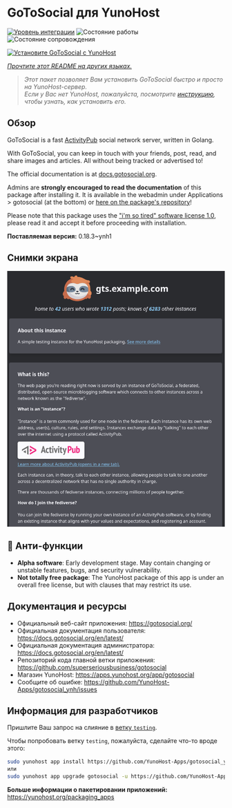 <!--
Важно: этот README был автоматически сгенерирован <https://github.com/YunoHost/apps/tree/master/tools/readme_generator>
Он НЕ ДОЛЖЕН редактироваться вручную.
-->

# GoToSocial для YunoHost

[![Уровень интеграции](https://apps.yunohost.org/badge/integration/gotosocial)](https://ci-apps.yunohost.org/ci/apps/gotosocial/)
![Состояние работы](https://apps.yunohost.org/badge/state/gotosocial)
![Состояние сопровождения](https://apps.yunohost.org/badge/maintained/gotosocial)

[![Установите GoToSocial с YunoHost](https://install-app.yunohost.org/install-with-yunohost.svg)](https://install-app.yunohost.org/?app=gotosocial)

*[Прочтите этот README на других языках.](./ALL_README.md)*

> *Этот пакет позволяет Вам установить GoToSocial быстро и просто на YunoHost-сервер.*  
> *Если у Вас нет YunoHost, пожалуйста, посмотрите [инструкцию](https://yunohost.org/install), чтобы узнать, как установить его.*

## Обзор

GoToSocial is a fast [ActivityPub](https://activitypub.rocks/) social network server, written in Golang.

With GoToSocial, you can keep in touch with your friends, post, read, and share images and articles. All without being tracked or advertised to!

The official documentation is at [docs.gotosocial.org](https://docs.gotosocial.org).  

Admins are **strongly encouraged to read the documentation** of this package after installing it. It is available in the webadmin under Applications > gotosocial (at the bottom) or [here on the package's repository](https://github.com/YunoHost-Apps/gotosocial_ynh/blob/master/doc/ADMIN.md)!

Please note that this package uses the ["i'm so tired" software license 1.0](https://github.com/YunoHost-Apps/gotosocial_ynh/blob/master/LICENSE), please read it and accept it before proceeding with installation.


**Поставляемая версия:** 0.18.3~ynh1

## Снимки экрана

![Снимок экрана GoToSocial](./doc/screenshots/screenshot.png)

## :red_circle: Анти-функции

- **Alpha software**: Early development stage. May contain changing or unstable features, bugs, and security vulnerability.
- **Not totally free package**: The YunoHost package of this app is under an overall free license, but with clauses that may restrict its use.

## Документация и ресурсы

- Официальный веб-сайт приложения: <https://gotosocial.org/>
- Официальная документация пользователя: <https://docs.gotosocial.org/en/latest/>
- Официальная документация администратора: <https://docs.gotosocial.org/en/latest/>
- Репозиторий кода главной ветки приложения: <https://github.com/superseriousbusiness/gotosocial>
- Магазин YunoHost: <https://apps.yunohost.org/app/gotosocial>
- Сообщите об ошибке: <https://github.com/YunoHost-Apps/gotosocial_ynh/issues>

## Информация для разработчиков

Пришлите Ваш запрос на слияние в [ветку `testing`](https://github.com/YunoHost-Apps/gotosocial_ynh/tree/testing).

Чтобы попробовать ветку `testing`, пожалуйста, сделайте что-то вроде этого:

```bash
sudo yunohost app install https://github.com/YunoHost-Apps/gotosocial_ynh/tree/testing --debug
или
sudo yunohost app upgrade gotosocial -u https://github.com/YunoHost-Apps/gotosocial_ynh/tree/testing --debug
```

**Больше информации о пакетировании приложений:** <https://yunohost.org/packaging_apps>
